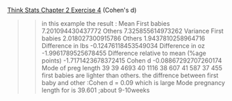 [Think Stats Chapter 2 Exercise 4](http://greenteapress.com/thinkstats2/html/thinkstats2003.html#toc24) (Cohen's d)

>> in this example the 
result :
Mean
First babies 7.201094430437772
Others 7.325855614973262
Variance
First babies 2.018027300915786
Others 1.9437810258964716
Difference in lbs -0.12476118453549034
Difference in oz -1.9961789525678455
Difference relative to mean (%age points) -1.7171423678372415
Cohen d -0.08867292707260174
Mode of preg length 39
39 4693
40 1116
38 607
41 587
37 455
first babies are lighter than others.
the diffrence between first baby and other :Cohen d = 0.09 which is large
Mode pregnancy length for is 39.601 ;about 9-10weeks
